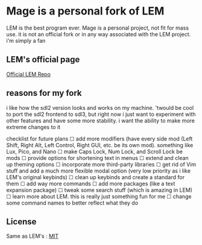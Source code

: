 # Mage is a personal fork of LEM

LEM is the best program ever.  Mage is a personal project, not fit for mass use.  it is not an official fork or in any way associated with the LEM project.  i'm simply a fan

## LEM's official page
[Official LEM Repo](https://github.com/lem-project/lem)

## reasons for my fork

i like how the sdl2 version looks and works on my machine.  'twould be cool to port the sdl2 frontend to sdl3, but right now i just want to experiment with other features and have some more stability.  i want the ability to make more extreme changes to it

checklist for future plans
☐ add more modifiers (have every side mod (Left Shift, Right Alt, Left Control, Right GUI, etc. be its own mod).  something like Lux, Pico, and Nano
☐ make Caps Lock, Num Lock, and Scroll Lock be mods
☐ provide options for shortening text in menus
☐ extend and clean up theming options
☐ incorporate more third-party libraries
☐ get rid of Vim stuff and add a much more flexible modal option (very low priority as i like LEM's original keybinds)
☐ clean up keybinds and create a standard for them
☐ add way more commands
☐ add more packages (like a text expansion package)
☐ tweak some search stuff (which is amazing in LEM)
☐ learn more about LEM.  this is really just something fun for me
☐ change some command names to better reflect what they do

## License
Same as LEM's : [MIT](https://github.com/lem-project/lem/blob/master/LICENCE)
